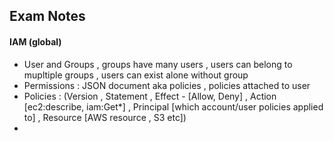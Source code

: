 ## Exam Notes

#### IAM (global)
- User and Groups , groups have many users ,  users can belong to mupltiple groups , users can exist alone without group
- Permissions : JSON document aka policies , policies attached to user
- Policies : (Version , Statement , Effect - [Allow, Deny] , Action [ec2:describe, iam:Get*] , Principal [which account/user policies applied to] ,  Resource [AWS resource , S3 etc])
- 

